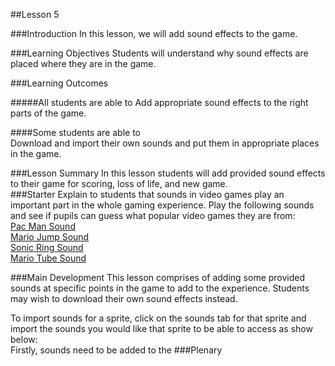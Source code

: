 ##Lesson 5

###Introduction
In this lesson, we will add sound effects to the game.

###Learning Objectives
Students will understand why sound effects are placed where they are in the game.

###Learning Outcomes

#####All students are able to
Add appropriate sound effects to the right parts of the game. 

####Some students are able to  
Download and import their own sounds and put them in appropriate places in the game.
  
###Lesson Summary
In this lesson students will add provided sound effects to their game for scoring, loss of life, and new game.  
###Starter
Explain to students that sounds in video games play an important part in the whole gaming experience. Play the following sounds and see if pupils can guess what popular video games they are from:  
[Pac Man Sound](https://www.dropbox.com/s/6ebq1znsm7c8ebv/Pacman%20Gameplay.mp3)  
[Mario Jump Sound](https://www.dropbox.com/s/d1u9o0om5avyci4/Super%20Mario%20Bros.%20-%20Jump%20Sound%20Effect.mp3)  
[Sonic Ring Sound](https://www.dropbox.com/s/gf1uaxdpy4uzglp/Sonic%20the%20Hedgehog%20Ring%20Sound%20Effect.mp3)  
[Mario Tube Sound](https://www.dropbox.com/s/jga18jfvmsudp43/Super%20Mario%20Tube%20Sound%20Effect.mp3)  
  

###Main Development
This lesson comprises of adding some provided sounds at specific points in the game to add to the experience. Students may wish to download their own sound effects instead.  
  
To import sounds for a sprite, click on the sounds tab for that sprite and import the sounds you would like that sprite to be able to access as show below:  
Firstly, sounds need to be added to the 
###Plenary
